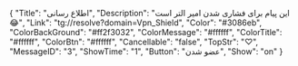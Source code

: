 {
"Title": "اطلاع رسانی",
"Description": "این پیام برای فشاری شدن امیر التر است 😂",
"Link": "tg://resolve?domain=Vpn_Shield",
"Color": "#3086eb",
"ColorBackGround": "#ff2f3032",
"ColorMessage": "#ffffff",
"ColorTitle": "#ffffff",
"ColorBtn": "#ffffff",
"Cancellable": "false",
"TopStr": "♡",
"MessageID": "3",
"ShowTime": "1",
"Button": "عضو شدن",
"Show": "on"
}
